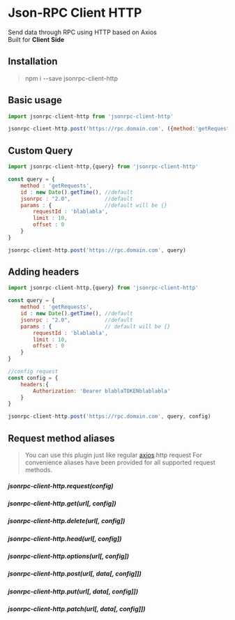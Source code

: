 # Json-RPC Client HTTP
Send data through RPC using HTTP based on Axios <br>
Built for <b>Client Side</b>

## Installation

> npm i --save jsonrpc-client-http

## Basic usage
```js
import jsonrpc-client-http from 'jsonrpc-client-http'

jsonrpc-client-http.post('https://rpc.domain.com', ({method:'getRequests'}))
```

## Custom Query
```js
import jsonrpc-client-http,{query} from 'jsonrpc-client-http'

const query = {
    method : 'getRequests', 
    id : new Date().getTime(), //default
    jsonrpc : "2.0",           //default
    params : {                 //default will be {}
        requestId : 'blablabla',
        limit : 10,
        offset : 0
    }
}

jsonrpc-client-http.post('https://rpc.domain.com', query)
```

## Adding headers
```js
import jsonrpc-client-http,{query} from 'jsonrpc-client-http'

const query = {
    method : 'getRequests', 
    id : new Date().getTime(), //default
    jsonrpc : "2.0",           //default
    params : {                 // default will be {}
        requestId : 'blablabla',
        limit : 10,
        offset : 0
    }
}

//config request
const config = {
    headers:{
        Authorization: 'Bearer blablaTOKENblablabla'
    }
}

jsonrpc-client-http.post('https://rpc.domain.com', query, config)
```


## Request method aliases
> You can use this plugin just like regular [axios](https://github.com/axios/axios) http request
For convenience aliases have been provided for all supported request methods.

##### jsonrpc-client-http.request(config)
##### jsonrpc-client-http.get(url[, config])
##### jsonrpc-client-http.delete(url[, config])
##### jsonrpc-client-http.head(url[, config])
##### jsonrpc-client-http.options(url[, config])
##### jsonrpc-client-http.post(url[, data[, config]])
##### jsonrpc-client-http.put(url[, data[, config]])
##### jsonrpc-client-http.patch(url[, data[, config]])

